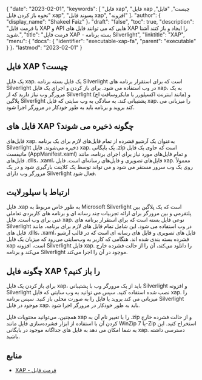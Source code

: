 {
  "date": "2023-02-01",
  "keywords": [
"فایل xap",
"فایل xap چیست",
"فایل",
"نحوه باز کردن فایل xap",
"پسوند فایل xap",
"افزونه"
]،
  "author": {
    "display_name": "Shakeel Faiz"
}،
  "draft": "false",
  "toc": true,
  "description": "با فرمت فایل XAP و API هایی که می توانند فایل های XAP را ایجاد و باز کنند آشنا شوید.",
  "title": "فرمت فایل XAP - بسته برنامه Silverlight",
  "linktitle": "XAP",
  "menu": {
    "docs": {
      "identifier": "executable-xap-fa",
      "parent": "executable"
}
}،
  "lastmod": "2023-02-01"
}

## فایل XAP چیست؟

یک فایل xap. یک فایل بسته برنامه Silverlight است که برای استقرار برنامه های Silverlight در وب استفاده می شود. برای باز کردن و اجرای یک فایل xap، به یک مرورگر وب نیاز دارید که از Silverlight (مانند اینترنت اکسپلورر یا مایکروسافت اج) و پلاگین Silverlight پشتیبانی کند. به سادگی به وب سایتی که فایل xap. را میزبانی می کند بروید و برنامه باید به طور خودکار در مرورگر اجرا شود.

## فایل های XAP چگونه ذخیره می شوند؟

فایل‌های xap. به‌عنوان یک آرشیو فشرده از تمام فایل‌های لازم برای یک برنامه Silverlight ذخیره می‌شوند. فایل xap. یک بایگانی .zip است که حاوی یک فایل مانیفست (AppManifest.xaml) و تمام فایل‌های مورد نیاز برای اجرای برنامه، مانند فایل‌های .dlls، .xaml، فایل‌های تصویری و فایل‌های رسانه‌ای است. فایل xap. معمولاً روی یک وب سرور مستقر می شود و می تواند توسط یک کلاینت بارگیری شود و در یک مرورگر وب دارای Silverlight فعال شود.

## ارتباط با سیلورلایت

فایل .xap به طور خاص مربوط به Microsoft Silverlight است که یک پلاگین بین پلتفرمی و بین مرورگر برای ارائه تجربیات چند رسانه ای و برنامه های کاربردی تعاملی غنی برای وب است. فایل xap. نوعی فایل بسته است که برای استقرار برنامه های Silverlight در وب استفاده می شود. این شامل تمام فایل های لازم برای برنامه، مانند فایل های .dlls، .xaml، فایل های تصویری و فایل های رسانه ای است که در قالب آرشیو فشرده بسته بندی شده اند. هنگامی که کاربر به وب‌سایتی می‌رود که میزبان یک فایل xap است، افزونه Silverlight فایل xap. را دانلود می‌کند، آن را از حالت فشرده خارج می‌کند و برنامه Silverlight موجود در آن را اجرا می‌کند.

## چگونه فایل XAP را باز کنیم؟

برای باز کردن یک فایل xap، باید از یک مرورگر وب با پشتیبانی Silverlight و افزونه Silverlight نصب شده استفاده کنید. سپس می توانید به وب سایتی که فایل xap. را میزبانی می کند بروید یا فایل را به صورت محلی باز کنید. سپس برنامه Silverlight موجود در فایل xap. باید به طور خودکار در مرورگر اجرا شود.

همچنین، می‌توانید محتویات فایل xap را با تغییر نام آن به .zip و از حالت فشرده خارج کردن آن با استفاده از ابزار فشرده‌سازی فایل مانند WinZip یا 7-Zip استخراج کنید. این به شما امکان می دهد به فایل های جداگانه موجود در بایگانی xap. دسترسی داشته باشید.

## منابع
* [XAP - فرمت فایل](https://en.wikipedia.org/wiki/XAP_(file_format))


